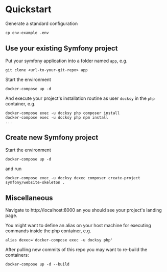 # Quickstart

Generate a standard configuration

    cp env-example .env

## Use your existing Symfony project

Put your symfony application into a folder named `app`, e.g.

    git clone <url-to-your-git-repo> app

Start the environment

    docker-compose up -d

And execute your project's installation routine  as user `docksy` in the `php` container, e.g.

    docker-compose exec -u docksy php composer install
    docker-compose exec -u docksy php npm install
    ...

## Create new Symfony project

Start the environment

    docker-compose up -d

and run

    docker-compose exec -u docksy dexec composer create-project symfony/website-skeleton .

## Miscellaneous

Navigate to http://localhost:8000 an you should see your project's landing page.

You might want to define an alias on your host machine for executing commands inside the php container, e.g.

    alias dexec='docker-compose exec -u docksy php'

After pulling new commits of this repo you may want to re-build the containers:

    docker-compose up -d --build
